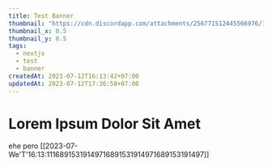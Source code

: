 ```yaml
---
title: Test Banner
thumbnail: "https://cdn.discordapp.com/attachments/256771512445566976/1127608431973519440/image.png"
thumbnail_x: 0.5
thumbnail_y: 0.5
tags:
  - nextjs
  - test
  - banner
createdAt: 2023-07-12T16:13:42+07:00
updatedAt: 2023-07-12T17:36:58+07:00
---
```


# Lorem Ipsum Dolor Sit Amet
ehe pero
[[2023-07-We'T'16:13:11168915319149716891531914971689153191497]]